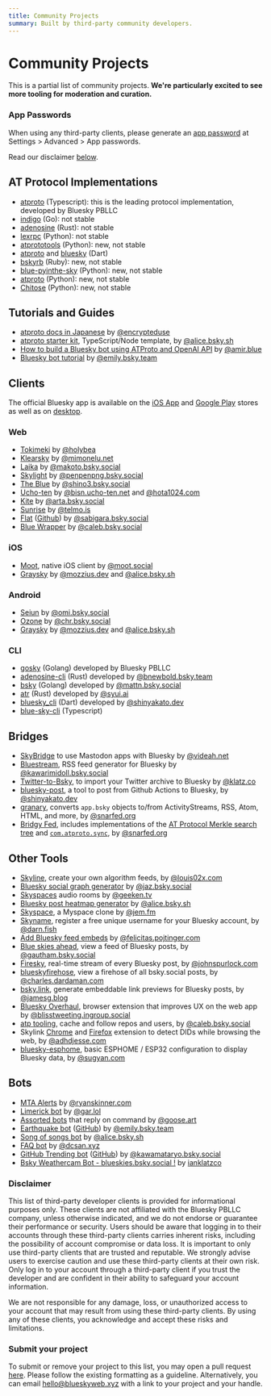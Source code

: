 ```yaml
---
title: Community Projects
summary: Built by third-party community developers.
---
```


# Community Projects

This is a partial list of community projects. **We're particularly excited to see more tooling for moderation and curation.**

### App Passwords

When using any third-party clients, please generate an [app password](/specs/atp#app-passwords) at Settings > Advanced > App passwords.

Read our disclaimer [below](/community/projects#disclaimer).

## AT Protocol Implementations

- [atproto](https://github.com/bluesky-social/atproto) (Typescript): this is the leading protocol implementation, developed by Bluesky PBLLC
- [indigo](https://github.com/bluesky-social/indigo) (Go): not stable
- [adenosine](https://gitlab.com/bnewbold/adenosine) (Rust): not stable
- [lexrpc](https://github.com/snarfed/lexrpc) (Python): not stable
- [atprototools](https://github.com/ianklatzco/atprototools) (Python): new, not stable
- [atproto](https://github.com/myConsciousness/atproto.dart/tree/main/packages/atproto) and [bluesky](https://github.com/myConsciousness/atproto.dart/tree/main/packages/bluesky) (Dart)
- [bskyrb](https://github.com/ShreyanJain9/bskyrb) (Ruby): new, not stable
- [blue-pyinthe-sky](https://github.com/robcerda/blue-pyinthe-sky) (Python): new, not stable
- [atproto](https://github.com/MarshalX/atproto) (Python): new, not stable
- [Chitose](https://github.com/mnogu/chitose) (Python): new, not stable


## Tutorials and Guides

- [atproto docs in Japanese](https://github.com/encrypteduse/atproto-website-docs-jp) by [@encrypteduse](https://github.com/encrypteduse)
- [atproto starter kit](https://github.com/aliceisjustplaying/atproto-starter-kit), TypeScript/Node template, by [@alice.bsky.sh](https://bsky.app/profile/did:plc:by3jhwdqgbtrcc7q4tkkv3cf)
- [How to build a Bluesky bot using ATProto and OpenAI API](https://ashevat.medium.com/how-to-build-a-bluesky-bot-using-atproto-and-openai-api-77a26a154b) by [@amir.blue](https://bsky.app/profile/amir.blue)
- [Bluesky bot tutorial](https://github.com/emilyliu7321/bluesky-emoji-bot/blob/main/TUTORIAL.md) by [@emily.bsky.team](https://bsky.app/profile/emily.bsky.team) 


## Clients

The official Bluesky app is available on the [iOS App](https://apps.apple.com/us/app/bluesky-social/id6444370199) and [Google Play](https://play.google.com/store/apps/details?id=xyz.blueskyweb.app&hl=en_US) stores as well as on [desktop](https://staging.bsky.app/).

### Web
- [Tokimeki](https://tokimekibluesky.vercel.app/) by [@holybea](https://bsky.app/profile/did:plc:hiptcrt4k63szzz4ty3dhwcp)
- [Klearsky](https://klearsky.pages.dev/) by [@mimonelu.net](https://bsky.app/profile/did:plc:ilxxgyz7oz7mysber4omeqrg)
- [Laika](https://laika-bluesky.web.app/) by [@makoto.bsky.social](https://bsky.app/profile/did:plc:tr5cijtwcpl2dqrtmjsmmcow)
- [Skylight](https://penpenpng.github.io/skylight) by [@penpenpng.bsky.social](https://bsky.app/profile/did:plc:ahj2yuo63gaxyhbgn5ai6jt2)
- [The Blue](https://the-blue.shino3.net) by [@shino3.bsky.social](https://bsky.app/profile/did:plc:rpwpuzu2yyiuufm3232d7pm5)
- [Ucho-ten](https://ucho-ten.net) by [@bisn.ucho-ten.net](https://bsky.app/profile/did:plc:txandrhc7afdozk6a2itgltm) and [@hota1024.com](https://bsky.app/profile/did:plc:qhnfzuuv33o7gggw6mmu2ks4)
- [Kite](https://callmearta.github.io/kite) by [@arta.bsky.social](https://bsky.app/profile/arta.bsky.social)
- [Sunrise](https://sunrise.li/auth/login) by [@telmo.is](https://bsky.app/profile/telmo.is)
- [Flat](https://flat-bs.vercel.app/) ([Github](https://github.com/sabigara/flat)) by [@sabigara.bsky.social](https://bsky.app/profile/sabigara.bsky.social)
- [Blue Wrapper](https://blue.amazingca.dev) by [@caleb.bsky.social](https://bsky.app/profile/caleb.bsky.social)

### iOS
- [Moot](https://bsky.app/profile/moot.social), native iOS client by [@moot.social](https://bsky.app/profile/moot.social)
- [Graysky](https://bsky.app/profile/graysky.app) by [@mozzius.dev](https://bsky.app/profile/did:plc:p2cp5gopk7mgjegy6wadk3ep) and [@alice.bsky.sh](https://bsky.app/profile/did:plc:by3jhwdqgbtrcc7q4tkkv3cf)

### Android
- [Seiun](https://github.com/akiomik/seiun) by [@omi.bsky.social](https://bsky.app/profile/omi.bsky.social)
- [Ozone](https://github.com/christiandeange/ozone) by [@chr.bsky.social](https://bsky.app/profile/chr.bsky.social)
- [Graysky](https://bsky.app/profile/graysky.app) by [@mozzius.dev](https://bsky.app/profile/did:plc:p2cp5gopk7mgjegy6wadk3ep) and [@alice.bsky.sh](https://bsky.app/profile/did:plc:by3jhwdqgbtrcc7q4tkkv3cf)


### CLI
- [gosky](https://github.com/bluesky-social/indigo/tree/main/cmd/gosky) (Golang) developed by Bluesky PBLLC
- [adenosine-cli](https://gitlab.com/bnewbold/adenosine/-/blob/main/adenosine-cli/README.md) (Rust) developed by [@bnewbold.bsky.team](https://bsky.app/profile/bnewbold.bsky.team)
- [bsky](https://github.com/mattn/bsky) (Golang) developed by [@mattn.bsky.social](https://bsky.app/profile/mattn.bsky.social)
- [atr](https://github.com/syui/atr) (Rust) developed by [@syui.ai](https://bsky.app/profile/syui.ai)
- [bluesky_cli](https://github.com/myConsciousness/atproto.dart/tree/main/packages/bluesky_cli) (Dart) developed by [@shinyakato.dev](https://bsky.app/profile/shinyakato.dev)
- [blue-sky-cli](https://github.com/wesbos/blue-sky-cli) (Typescript)

## Bridges
- [SkyBridge](https://github.com/videah/skybridge) to use Mastodon apps with Bluesky by [@videah.net](https://bsky.app/profile/videah.net)
- [Bluestream](https://bluestream.deno.dev/), RSS feed generator for Bluesky by [@kawarimidoll.bsky.social](https://bsky.app/profile/kawarimidoll.bsky.social)
- [Twitter-to-Bsky](https://github.com/ianklatzco/twitter-to-bsky), to import your Twitter archive to Bluesky by [@klatz.co](https://bsky.app/profile/klatz.co)
- [bluesky-post](https://github.com/myConsciousness/atproto.dart/tree/main/packages/bluesky_post), a tool to post from Github Actions to Bluesky, by [@shinyakato.dev](https://bsky.app/profile/shinyakato.dev)
- [granary](https://granary.io/), converts `app.bsky` objects to/from ActivityStreams, RSS, Atom, HTML, and more, by [@snarfed.org](https://bsky.app/profile/snarfed.org)
- [Bridgy Fed](https://fed.brid.gy/), includes implementations of the [AT Protocol Merkle search tree](https://github.com/snarfed/bridgy-fed/blob/main/atproto_mst.py) and [`com.atproto.sync`](https://github.com/snarfed/bridgy-fed/blob/main/atproto.py), by [@snarfed.org](https://bsky.app/profile/snarfed.org)

## Other Tools

- [Skyline](https://skyline.gay/), create your own algorithm feeds, by [@louis02x.com](https://bsky.app/profile/louis02x.com)
- [Bluesky social graph generator](https://bsky.jazco.dev/) by [@jaz.bsky.social](https://bsky.app/profile/jaz.bsky.social)
- [Skyspaces](https://www.skyspaces.net/) audio rooms by [@geeken.tv](https://bsky.app/profile/geeken.tv)
- [Bluesky post heatmap generator](https://bluesky-heatmap.fly.dev/) by [@alice.bsky.sh](https://bsky.app/profile/did:plc:by3jhwdqgbtrcc7q4tkkv3cf)
- [Skyspace](https://bsky.app/profile/did:plc:dxu2v6dt7ppqdnyjf3p53ram), a Myspace clone by [@jem.fm](https://bsky.app/profile/jem.fm)
- [Skyname](https://skyna.me/), register a free unique username for your Bluesky account, by [@darn.fish](https://bsky.app/profile/darn.fish)
- [Add Bluesky feed embeds](https://bsky.app/profile/felicitas.pojtinger.com/post/3juerzwcl4424) by [@felicitas.pojtinger.com](https://bsky.app/profile/felicitas.pojtinger.com)
- [Blue skies ahead](https://blue-skies-ahead.glitch.me/), view a feed of Bluesky posts, by [@gautham.bsky.social](https://bsky.app/profile/gautham.bsky.social)
- [Firesky](https://firesky.tv), real-time stream of every Bluesky post, by [@johnspurlock.com](https://bsky.app/profile/johnspurlock.com)
- [blueskyfirehose](https://github.com/CharlesDardaman/blueskyfirehose), view a firehose of all bsky.social posts, by [@charles.dardaman.com](https://bsky.app/profile/charles.dardaman.com)
- [bsky.link](https://bsky.link/), generate embeddable link previews for Bluesky posts, by [@jamesg.blog](https://bsky.app/profile/jamesg.blog)
- [Bluesky Overhaul](https://github.com/xenohunter/bluesky-overhaul), browser extension that improves UX on the web app by [@blisstweeting.ingroup.social](https://bsky.app/profile/blisstweeting.ingroup.social)
- [atp tooling](https://blue.amazingca.dev/tools), cache and follow repos and users, by [@caleb.bsky.social](https://bsky.app/profile/caleb.bsky.social)
- Skylink [Chrome](https://skylinkchrome.com) and [Firefox](https://skylinkff.com/) extension to detect DIDs while browsing the web, by [@adhdjesse.com](https://bsky.app/profile/adhdjesse.com)
- [bluesky-esphome](https://github.com/softplus/bluesky_esphome), basic ESPHOME / ESP32 configuration to display Bluesky data, by [@sugyan.com](https://bsky.app/profile/sugyan.com)

## Bots

- [MTA Alerts](https://bsky.app/profile/mtaalerts.bsky.social) by [@ryanskinner.com](https://bsky.app/profile/ryanskinner.com)
- [Limerick bot](https://bsky.app/profile/limerick.bot.gar.lol) by [@gar.lol](https://bsky.app/profile/did:plc:4r2qco7eb644cpyga5r6vdib)
- [Assorted bots](https://github.com/QuietImCoding/bskybots) that reply on command by [@goose.art](https://bsky.app/profile/goose.art)
- [Earthquake bot](https://bsky.app/profile/earthquake.bsky.social) ([GitHub](https://github.com/emilyliu7321/bsky-earthquake-bot)) by [@emily.bsky.team](https://bsky.app/profile/emily.bsky.team)
- [Song of songs bot](https://bsky.app/profile/songofsongsbot.bsky.social) by [@alice.bsky.sh](https://bsky.app/profile/did:plc:by3jhwdqgbtrcc7q4tkkv3cf)
- [FAQ bot](https://github.com/dcsan/bsky-faq-bot) by [@dcsan.xyz](https://bsky.app/profile/dcsan.xyz)
- [GitHub Trending bot](https://bsky.app/profile/github-trending.bsky.social) ([GitHub](https://github.com/kawamataryo/bsky-github-trending-bot)) by [@kawamataryo.bsky.social](https://bsky.app/profile/kawamataryo.bsky.social)
- [Bsky Weathercam Bot - blueskies.bsky.social !](https://staging.bsky.app/profile/blueskies.bsky.social) by [ianklatzco](https://staging.bsky.app/profile/klatz.co)

### Disclaimer

This list of third-party developer clients is provided for informational purposes only. These clients are not affiliated with the Bluesky PBLLC company, unless otherwise indicated, and we do not endorse or guarantee their performance or security. Users should be aware that logging in to their accounts through these third-party clients carries inherent risks, including the possibility of account compromise or data loss. It is important to only use third-party clients that are trusted and reputable. We strongly advise users to exercise caution and use these third-party clients at their own risk. Only log in to your account through a third-party client if you trust the developer and are confident in their ability to safeguard your account information.

We are not responsible for any damage, loss, or unauthorized access to your account that may result from using these third-party clients. By using any of these clients, you acknowledge and accept these risks and limitations.

### Submit your project

To submit or remove your project to this list, you may open a pull request [here](https://github.com/bluesky-social/atproto-website). Please follow the existing formatting as a guideline. Alternatively, you can email hello@blueskyweb.xyz with a link to your project and your handle.
